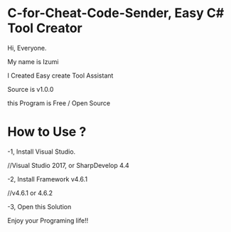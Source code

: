 # C-for-Cheat-Code-Sender, Easy C# Tool Creator

Hi, Everyone.

My name is Izumi

I Created Easy create Tool Assistant

Source is v1.0.0

this Program is Free / Open Source

# How to Use ?

-1, Install Visual Studio.

//Visual Studio 2017, or SharpDevelop 4.4

-2, Install Framework v4.6.1

//v4.6.1 or 4.6.2

-3, Open this Solution


Enjoy your Programing life!!
